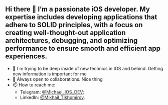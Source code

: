## Hi there 👋 I’m a passionate iOS developer. My expertise includes developing applications that adhere to SOLID principles, with a focus on creating well-thought-out application architectures, debugging, and optimizing performance to ensure smooth and efficient app experiences.

- 📖 I`m trying to be deep inside of new technics in IOS and behind. Getting new information is important for me
- 👯 Always open to collaborations. Nice thing
- 📫 How to reach me:<br>
     - Telegram: [@Michael_IOS_DEV](https://t.me/Chipset090191);
     - LinkedIn: [@Mikhail_Tikhomirov]([https://t.me/Chipset090191](https://www.linkedin.com/in/mikhail-tikhomirov-303169288/)). 

